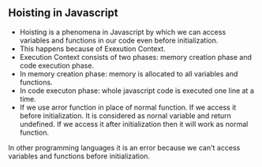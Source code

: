 ## Hoisting in Javascript

- Hoisting is a phenomena in Javascript by which we can access variables and functions in our code even before initialization.
- This happens because of Exexution Context.
- Execution Context consists of two phases: memory creation phase and code execution phase.
- In memory creation phase: memory is allocated to all variables and functions.
- In code executon phase: whole javascript code is executed one line at a time.
- If we use arror function in place of normal function. If we access it before initialization. It is considered as nornal variable and return undefined. If we access it after initialization then it will work as normal function.

In other programming languages it is an error because we can't access variables and functions before initialization.
